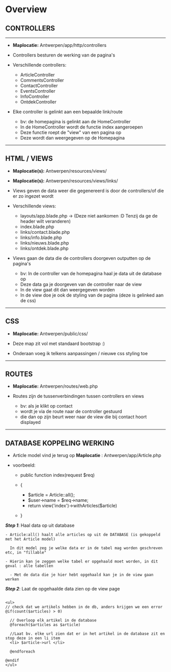 # Overview

## CONTROLLERS

--------------------------------------------------------------------------------

- **Maplocatie:** Antwerpen/app/http/controllers

- Controllers besturen de werking van de pagina's

- Verschillende controllers:

  - ArticleController
  - CommentsController
  - ContactController
  - EventsController
  - InfoController
  - OntdekController

- Elke controller is gelinkt aan een bepaalde link/route

  - bv: de homepagina is gelinkt aan de HomeController
  - In de HomeController wordt de functie index aangeroepen
  - Deze functie roept de "view" van een pagina op
  - Deze wordt dan weergegeven op de Homepagina

--------------------------------------------------------------------------------

## HTML / VIEWS

- **Maplocatie(s):** Antwerpen/resources/views/
- **Maplocatie(s):** Antwerpen/resources/views/links/

- Views geven de data weer die gegenereerd is door de controllers/of die er zo ingezet wordt

- Verschillende views:

  - layouts/app.blade.php -> (Deze niet aankomen :D Tenzij da ge de header wilt veranderen)
  - index.blade.php
  - links/contact.blade.php
  - links/info.blade.php
  - links/nieuws.blade.php
  - links/ontdek.blade.php

- Views gaan de data die de controllers doorgeven outputten op de pagina's

  - bv: In de controller van de homepagina haal je data uit de database op
  - Deze data ga je doorgeven van de controller naar de view
  - In de view gaat dit dan weergegeven worden
  - In de view doe je ook de styling van de pagina (deze is gelinked aan de css)

--------------------------------------------------------------------------------

## CSS

- **Maplocatie:** Antwerpen/public/css/

- Deze map zit vol met standaard bootstrap :)

- Onderaan voeg ik telkens aanpassingen / nieuwe css styling toe

--------------------------------------------------------------------------------

## ROUTES

- **Maplocatie:** Antwerpen/routes/web.php

- Routes zijn de tussenverbindingen tussen controllers en views

  - bv: als je klikt op contact
  - wordt je via de route naar de controller gestuurd
  - die dan op zijn beurt weer naar de view die bij contact hoort displayed

--------------------------------------------------------------------------------

## DATABASE KOPPELING WERKING

- Article model vind je terug op **Maplocatie** : Antwerpen/app/Article.php

- voorbeeld:

  - public function index(request $req)
  - {

    - $article = Article::all();
    - $user->name = $req->name;
    - return view('index')->withArticles($article)

  - }

**_Step 1_**: Haal data op uit database

```
- Article:all() haalt alle articles op uit de DATABASE (is gekoppeld met het Article model)

  In dit model zeg je welke data er in de tabel mag worden geschreven etc, in "fillable"

- Hierin kan je zeggen welke tabel er opgehaald moet worden, in dit geval : alle tabellen

  - Met de data die je hier hebt opgehaald kan je in de view gaan werken
```

**_Step 2_**: Laat de opgehaalde data zien op de view page

```

<ul>
// check dat we artikels hebben in de db, anders krijgen we een error
@if(count($articles) > 0)

  // Overloop elk artikel in de database
  @foreach($articles as $article)

  //Laat bv. elke url zien dat er in het artikel in de database zit en stop deze in een li item
  <li> $article->url </li>

  @endforeach

@endif
</ul>
```
